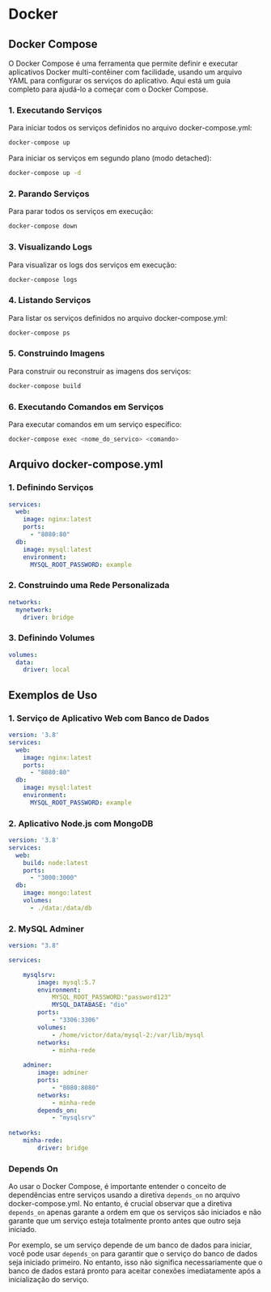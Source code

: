 # Docker 

## Docker Compose

O Docker Compose é uma ferramenta que permite definir e executar aplicativos Docker multi-contêiner com facilidade, usando um arquivo YAML para configurar os serviços do aplicativo. Aqui está um guia completo para ajudá-lo a começar com o Docker Compose.

### 1. Executando Serviços

Para iniciar todos os serviços definidos no arquivo docker-compose.yml:

```bash
docker-compose up
```

Para iniciar os serviços em segundo plano (modo detached):

```bash
docker-compose up -d
```

### 2. Parando Serviços

Para parar todos os serviços em execução:

```bash
docker-compose down
```

### 3. Visualizando Logs

Para visualizar os logs dos serviços em execução:

```bash
docker-compose logs
```

### 4. Listando Serviços

Para listar os serviços definidos no arquivo docker-compose.yml:

```bash
docker-compose ps
```

### 5. Construindo Imagens

Para construir ou reconstruir as imagens dos serviços:

```bash
docker-compose build
```

### 6. Executando Comandos em Serviços

Para executar comandos em um serviço específico:

```bash
docker-compose exec <nome_do_servico> <comando>
```

## Arquivo docker-compose.yml

### 1. Definindo Serviços

```yaml
services:
  web:
    image: nginx:latest
    ports:
      - "8080:80"
  db:
    image: mysql:latest
    environment:
      MYSQL_ROOT_PASSWORD: example
```

### 2. Construindo uma Rede Personalizada

```yaml
networks:
  mynetwork:
    driver: bridge
```

### 3. Definindo Volumes

```yaml
volumes:
  data:
    driver: local
```

## Exemplos de Uso

### 1. Serviço de Aplicativo Web com Banco de Dados

```yaml
version: '3.8'
services:
  web:
    image: nginx:latest
    ports:
      - "8080:80"
  db:
    image: mysql:latest
    environment:
      MYSQL_ROOT_PASSWORD: example
```


### 2. Aplicativo Node.js com MongoDB

```yaml
version: '3.8'
services:
  web:
    build: node:latest
    ports:
      - "3000:3000"
  db:
    image: mongo:latest
    volumes:
      - ./data:/data/db
```

### 2. MySQL Adminer

```yaml
version: "3.8"

services:

	mysqlsrv:
		image: mysql:5.7
		environment: 
			MYSQL_ROOT_PASSWORD:"password123"
			MYSQL_DATABASE: "dio"
		ports:
			- "3306:3306"
		volumes:
			- /home/victor/data/mysql-2:/var/lib/mysql
		networks:
			- minha-rede
			
	adminer:
		image: adminer
		ports: 
			- "8080:8080"
		networks:
			- minha-rede
		depends_on:
			- "mysqlsrv"
			
networks:
	minha-rede:
		driver: bridge
```

### Depends On

Ao usar o Docker Compose, é importante entender o conceito de dependências entre serviços usando a diretiva `depends_on` no arquivo docker-compose.yml. No entanto, é crucial observar que a diretiva `depends_on` apenas garante a ordem em que os serviços são iniciados e não garante que um serviço esteja totalmente pronto antes que outro seja iniciado.

Por exemplo, se um serviço depende de um banco de dados para iniciar, você pode usar `depends_on` para garantir que o serviço do banco de dados seja iniciado primeiro. No entanto, isso não significa necessariamente que o banco de dados estará pronto para aceitar conexões imediatamente após a inicialização do serviço.



